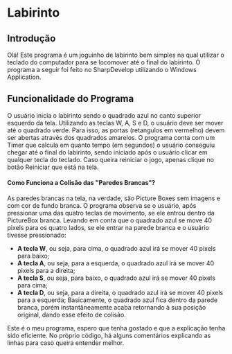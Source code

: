 # Labirinto
## Introdução
Olá! Este programa é um joguinho de labirinto bem simples na qual utilizar o teclado do computador para se locomover até o final do labirinto. O programa a seguir foi feito no SharpDevelop utilizando o Windows Application.
&nbsp;

## Funcionalidade do Programa
O usuário inicia o labirinto sendo o quadrado azul no canto superior esquerdo da tela. Utilizando as teclas W, A, S e D, o usuário deve ser mover até o quadrado verde. Para isso, as portas (retangulos em vermelho) devem ser abertas através dos quadrados amarelos. O programa conta com um Timer que calcula em quanto tempo (em segundos) o usuário conseguiu chegar até o final do labirinto, sendo iniciado após o usuário clicar em qualquer tecla do teclado. Caso queira reiniciar o jogo, apenas clique no botão Reiniciar que está na tela.

#### Como Funciona a Colisão das "Paredes Brancas"?
As paredes brancas na tela, na verdade, são Picture Boxes sem imagens e com cor de fundo branca. O programa observa se o usuário, após pressionar uma das quatro teclas de movimento, se ele entrou dentro da PictureBox branca. Levando em conta que o quadrado azul se move 40 pixels para os quatro lados, se ele entrar na parede branca e o usuário tivesse pressionado:
- **A tecla W**, ou seja, para cima, o quadrado azul irá se mover 40 pixels para baixo;
- **A tecla A**, ou seja, para a esquerda, o quadrado azul irá se mover 40 pixels para a direita;
- **A tecla S**, ou seja, para baixo, o quadrado azul irá se mover 40 pixels para cima;
- **A tecla D**, ou seja, para a direita, o quadrado azul irá se mover 40 pixels para a esquerda;
Basicamente, o quadrado azul fica dentro da parede branca, porém instantâneamente acaba retornando à sua posição original, dando esse efeito de colisão.

Este é o meu programa, espero que tenha gostado e que a explicação tenha sido eficiente. No próprio código, há alguns comentários explicando as linhas para caso queira entender melhor.
